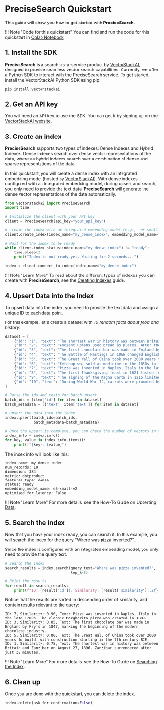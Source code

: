 # **PreciseSearch Quickstart**

This guide will show you how to get started with **PreciseSearch**. 

!!! Note "Code for this quickstart"
    You can find and run the code for this quickstart in [Colab Notebook](https://colab.research.google.com/github/vectorstack-ai/vectorstackai-python/blob/main/examples/precise_search/quickstart.ipynb)

## **1. Install the SDK**
**PreciseSearch** is a search-as-a-service product by [VectorStackAI](https://vectorstack.ai), 
designed to provide seamless vector search capabilities. 
Currently, we offer a Python SDK to interact with the PreciseSearch service.
To get started, install the VectorStackAI Python SDK using pip:

```bash
pip install vectorstackai
```

## **2. Get an API key**
You will need an API key to use the SDK. 
You can get it by signing up on the [VectorStackAI website](https://vectorstack.ai).

## **3. Create an index**
**PreciseSearch** supports two types of indexes: Dense Indexes and Hybrid Indexes.
Dense indexes search over dense vector representations of the data, where 
as hybrid indexes search over a combination of dense 
and sparse representations of the data. 

In this quickstart, you will create a dense index with an integrated embedding model (hosted by [VectorStackAI](https://vectorstack.ai)).
With dense indexes configured with an integrated embedding model, during upsert and search, you only need to provide the text data.
**PreciseSearch** will generate the dense vector representations of the data automatically.

```python linenums="1"
from vectorstackai import PreciseSearch
import time

# Initialize the client with your API key
client = PreciseSearch(api_key="your_api_key")

# Create the index with an integrated embedding model (e.g., 'e5-small-v2')
client.create_index(index_name="my_dense_index", embedding_model_name="e5-small-v2")

# Wait for the index to be ready
while client.index_status(index_name="my_dense_index") != "ready":
    time.sleep(2)
    print("Index is not ready yet. Waiting for 2 seconds...")

index = client.connect_to_index(index_name="my_dense_index")
```

!!! Note "Learn More"
    To read about the different types of indexes you can create with **PreciseSearch**, see the [Creating Indexes](./how_to_guides/creating-indexes.md) guide.

## **4. Upsert Data into the Index**
To upsert data into the index, you need to provide the text data and assign a unique ID to each data point.

For this example, let's create a dataset with *10 random facts about food and history*.

```python linenums="18"
dataset = [
    {"id": "1", "text": "The shortest war in history was between Britain and Zanzibar on August 27, 1896. Zanzibar surrendered after just 38 minutes."},
    {"id": "2", "text": "Ancient Romans used bread as plates. After the meal, these edible plates were either eaten or given to the poor."},
    {"id": "3", "text": "The first chocolate bar was made in England by Fry's in 1847, marking the beginning of the modern chocolate industry."},
    {"id": "4", "text": "The Battle of Hastings in 1066 changed English history forever when William the Conqueror defeated King Harold II."},
    {"id": "5", "text": "The Great Wall of China took over 2000 years to build, with construction starting in the 7th century BCE."},
    {"id": "6", "text": "Ketchup was sold as medicine in the 1830s to treat diarrhea, indigestion, and other stomach problems."},
    {"id": "7", "text": "Pizza was invented in Naples, Italy in the late 1700s. The classic Margherita pizza was created in 1889."},
    {"id": "8", "text": "The first Thanksgiving feast in 1621 lasted for three days and included deer, fish, and wild fowl."},
    {"id": "9", "text": "The signing of the Magna Carta in 1215 limited the power of English monarchs and influenced modern democracy."},
    {"id": "10", "text": "During World War II, carrots were promoted by the British as helping pilots see better at night to hide radar technology."}
]

# Parse the ids and texts for batch upsert
batch_ids = [item['id'] for item in dataset] 
batch_metadata = [{'text': item['text']} for item in dataset] 

# Upsert the data into the index
index.upsert(batch_ids=batch_ids, 
             batch_metadata=batch_metadata)

# Once the upsert is complete, you can check the number of vectors in the index via the index info
index_info = index.info()
for key, value in index_info.items():
    print(f"{key}: {value}")
```

The index info will look like this:
```
index_name: my_dense_index
num_records: 10
dimension: 384
metric: dotproduct
features_type: dense
status: ready
embedding_model_name: e5-small-v2
optimized_for_latency: False
```

!!! Note "Learn More"
    For more details, see the How-To Guide on [Upserting Data](./how_to_guides/managing-data.md).

## **5. Search the index**
Now that you have your index ready, you can search it.
In this example, you will search the index for the query "Where was pizza invented?".

Since the index is configured with an integrated embedding model, you only need to provide the query text. 

```python linenums="42"
# Search the index
search_results = index.search(query_text="Where was pizza invented?", 
                              top_k=5)

# Print the results
for result in search_results:
    print(f"ID: {result['id']}, Similarity: {result['similarity']:.2f}, Text: {result['metadata']['text']}")
```
Notice that the results are sorted in descending order of similarity, and contain results relevant to the query:

```
ID: 7, Similarity: 0.90, Text: Pizza was invented in Naples, Italy in the late 1700s. The classic Margherita pizza was created in 1889.
ID: 3, Similarity: 0.85, Text: The first chocolate bar was made in England by Fry's in 1847, marking the beginning of the modern chocolate industry.
ID: 5, Similarity: 0.80, Text: The Great Wall of China took over 2000 years to build, with construction starting in the 7th century BCE.
ID: 1, Similarity: 0.75, Text: The shortest war in history was between Britain and Zanzibar on August 27, 1896. Zanzibar surrendered after just 38 minutes.
```


!!! Note "Learn More"
    For more details, see the How-To Guide on [Searching the Index](./how_to_guides/searching.md).

## **6. Clean up**
Once you are done with the quickstart, you can delete the index.

```python
index.delete(ask_for_confirmation=False)
```
